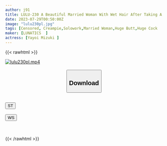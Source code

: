 ```yaml
---
author: j91
title: LULU-230 A Beautiful Married Woman With Wet Hair After Taking A Bath Provoked Her With A Big Butt And Couldn't Suppress Her Gingin Erection, And She Had A Rich Creampie Affair SEX Many Times In The Afternoon. Mizuki Yayoi
date: 2023-07-29T00:50:00Z
image: "lulu230pl.jpg"
tags: [Censored, Creampie,Solowork,Married Woman,Huge Butt,Huge Cock	]
maker: [LUNATICS  ]
actress: [Yayoi Mizuki ]
---
```



{{< rawhtml >}}

<div class="video" data-videoid="qxyXbLyPyXhzmW3">
    <a href="javascript:;">
        <img src="https://my.j91.asia/posts/lulu230pl/lulu230pl.jpg" width="WIDTH" height="HEIGHT" alt="lulu230pl.mp4" loading="lazy">
    </a>
</div>

<script type="text/javascript" src="https://j91.asia/asset/on-demand-st.js"></script>

<br>
  <link rel="stylesheet" href="https://j91.asia/asset/bs5.css">
  
  <center>
  <button class="btn btn-primary" type="button" data-bs-toggle="collapse" data-bs-target=".multi-collapse" aria-expanded="false" aria-controls="multiCollapseExample1 multiCollapseExample2"><h2>Download</h2></button></center>
</p>
<div class="row">
  <div class="col">
    <div class="collapse multi-collapse" id="multiCollapseExample1">
      <div class="card card-body">
	      	      <br>
<div class="buttons">  
<a href="https://streamtape.to/v/qxyXbLyPyXhzmW3"><button class="btn-hover color-3"><i class="fa fa-download"></i> ST</button></a></div>
    </div>
  </div>
</div>
  <div class="col">
    <div class="collapse multi-collapse" id="multiCollapseExample2">
      <div class="card card-body">
	      <br>
<div class="buttons">
    <a href="https://wolfstream.tv/c84oifqc2833.html"><button class="btn-hover color-9"><i class="fa fa-download"></i> WS</button></a></div>
<br><br>
      </div>
    </div>
  </div>
</div>

{{< /rawhtml >}}
